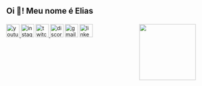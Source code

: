 <h2 align="left">Oi 👋! Meu nome é Elias</h2>

###

<img align="right" height="150" src="https://media1.giphy.com/media/v1.Y2lkPTc5MGI3NjExb2w3dG9vemszMHRjY3FnZWM2N2t6NjdwZnBhOGJ4a21kbDB2Z3l4MCZlcD12MV9pbnRlcm5hbF9naWZfYnlfaWQmY3Q9Zw/Hglgx7hv2NYcANL07N/giphy.gif"  />

###

<div align="left">


###

<div align="left">
  <a href="https://www.youtube.com/@Hiro%E4%B9%82" target="_blank">
    <img src="https://img.shields.io/static/v1?message=Youtube&logo=youtube&label=&color=FF0000&logoColor=white&labelColor=&style=for-the-badge" height="35" alt="youtube logo"  />
  </a>
  <img src="https://img.shields.io/static/v1?message=Instagram&logo=instagram&label=&color=E4405F&logoColor=white&labelColor=&style=for-the-badge" height="35" alt="instagram logo"  />
  <a href="https://www.twitch.tv/hirodecalcinhaa" target="_blank">
    <img src="https://img.shields.io/static/v1?message=Twitch&logo=twitch&label=&color=9146FF&logoColor=white&labelColor=&style=for-the-badge" height="35" alt="twitch logo"  />
  </a>
  <img src="https://img.shields.io/static/v1?message=Discord&logo=discord&label=&color=7289DA&logoColor=white&labelColor=&style=for-the-badge" height="35" alt="discord logo"  />
  <img src="https://img.shields.io/static/v1?message=Gmail&logo=gmail&label=&color=D14836&logoColor=white&labelColor=&style=for-the-badge" height="35" alt="gmail logo"  />
  <img src="https://img.shields.io/static/v1?message=LinkedIn&logo=linkedin&label=&color=0077B5&logoColor=white&labelColor=&style=for-the-badge" height="35" alt="linkedin logo"  />
</div>

###
